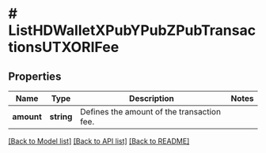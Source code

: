 # # ListHDWalletXPubYPubZPubTransactionsUTXORIFee

## Properties

Name | Type | Description | Notes
------------ | ------------- | ------------- | -------------
**amount** | **string** | Defines the amount of the transaction fee. |

[[Back to Model list]](../../README.md#models) [[Back to API list]](../../README.md#endpoints) [[Back to README]](../../README.md)
